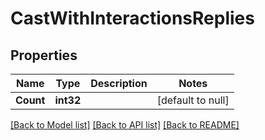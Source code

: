 # CastWithInteractionsReplies

## Properties
Name | Type | Description | Notes
------------ | ------------- | ------------- | -------------
**Count** | **int32** |  | [default to null]

[[Back to Model list]](../README.md#documentation-for-models) [[Back to API list]](../README.md#documentation-for-api-endpoints) [[Back to README]](../README.md)

